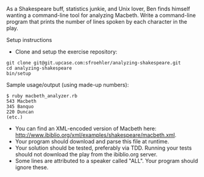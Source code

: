 As a Shakespeare buff, statistics junkie, and Unix lover, Ben finds himself wanting a command-line tool for analyzing Macbeth.
Write a command-line program that prints the number of lines spoken by each character in the play.

Setup instructions
* Clone and setup the exercise repository:

```shell
git clone git@git.upcase.com:sfroehler/analyzing-shakespeare.git
cd analyzing-shakespeare
bin/setup
```

Sample usage/output (using made-up numbers):

```shell
$ ruby macbeth_analyzer.rb
543 Macbeth  
345 Banquo  
220 Duncan  
(etc.)
```

* You can find an XML-encoded version of Macbeth here: http://www.ibiblio.org/xml/examples/shakespeare/macbeth.xml.
* Your program should download and parse this file at runtime.
* Your solution should be tested, preferably via TDD. Running your tests should not download the play from the ibiblio.org server.
* Some lines are attributed to a speaker called "ALL". Your program should ignore these.
